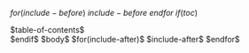 $for(include-before)$
$include-before$
$endfor$
$if(toc)$
<nav id="TOC">
$table-of-contents$
</nav>
$endif$
$body$
$for(include-after)$
$include-after$
$endfor$